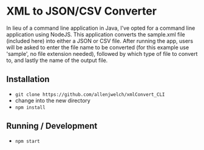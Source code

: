 # XML to JSON/CSV Converter
In lieu of a command line application in Java, I've opted for a command line application using NodeJS. This application converts the sample.xml file (included here) into either a JSON or CSV file. After running the app, users will be asked to enter the file name to be converted (for this example use 'sample', no file extension needed), followed by which type of file to convert to, and lastly the name of the output file. 

## Installation
* `git clone https://github.com/allenjwelch/xmlConvert_CLI` 
* change into the new directory
* `npm install`

## Running / Development
* `npm start`